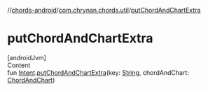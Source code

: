 //[chords-android](../../index.md)/[com.chrynan.chords.util](index.md)/[putChordAndChartExtra](put-chord-and-chart-extra.md)



# putChordAndChartExtra  
[androidJvm]  
Content  
fun [Intent](https://developer.android.com/reference/kotlin/android/content/Intent.html).[putChordAndChartExtra](put-chord-and-chart-extra.md)(key: [String](https://kotlinlang.org/api/latest/jvm/stdlib/kotlin/-string/index.html), chordAndChart: [ChordAndChart](../../../chords-core/chords-core/com.chrynan.chords.model/-chord-and-chart/index.md))  



